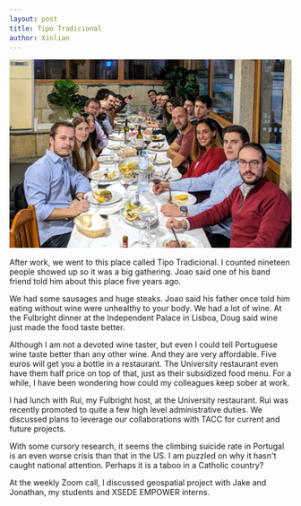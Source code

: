 ```yaml
---
layout: post
title: Tipo Tradicional
author: Xinlian
---
```


![](/images/IMG_20191024_213614.jpg)

After work, we went to this place called Tipo Tradicional.  I counted nineteen people showed up so it was a big gathering.  Joao said one of his band friend told him about this place five years ago.

We had some sausages and huge steaks.  Joao said his father once told him eating without wine were unhealthy to your body.  We had a lot of wine.  At the Fulbright dinner at the Independent Palace in Lisboa, Doug said wine just made the food taste better.

Although I am not a devoted wine taster, but even I could tell Portuguese wine taste better than any other wine.  And they are very affordable.  Five euros will get you a bottle in a restaurant.  The University restaurant even have them half price on top of that, just as their subsidized food menu.  For a while, I have been wondering how could my colleagues keep sober at work.

I had lunch with Rui, my Fulbright host, at the University restaurant.  Rui was recently promoted to quite a few high level administrative duties.  We discussed plans to leverage our collaborations with TACC for current and future projects.

With some cursory research, it seems the climbing suicide rate in Portugal is an even worse crisis than that in the US.  I am puzzled on why it hasn't caught national attention.  Perhaps it is a taboo in a Catholic country?

At the weekly Zoom call, I discussed geospatial project with Jake and Jonathan, my students and XSEDE EMPOWER interns.
